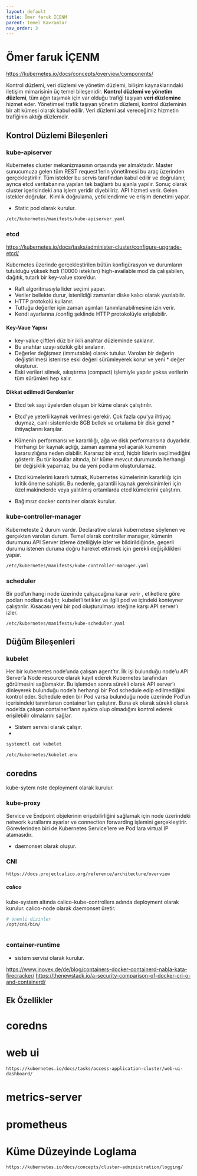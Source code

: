 ```yaml
---
layout: default
title: Ömer faruk İÇENM
parent: Temel Kavramlar
nav_order: 3
---
```


#  Ömer faruk İÇENM

https://kubernetes.io/docs/concepts/overview/components/


Kontrol düzlemi, veri düzlemi ve yönetim düzlemi, bilişim kaynaklarındaki iletişim mimarisinin üç temel bileşenidir. **Kontrol düzlemi ve yönetim düzlemi**, tüm ağın taşımak için var olduğu trafiği taşıyan **veri düzlemine** hizmet eder. Yönetimsel trafik taşıyan yönetim düzlemi, kontrol düzleminin bir alt kümesi olarak kabul edilir. Veri düzlemi asıl vereceğimiz hizmetin trafiğinin aktığı düzlemdir. 

## Kontrol Düzlemi Bileşenleri


### kube-apiserver

Kubernetes cluster mekanizmasının ortasında yer almaktadır. Master sunucumuza gelen tüm REST request'lerin yönetilmesi bu araç üzerinden gerçekleştirilir. Tüm istekler bu servis tarafından kabul edilir ve doğrulanır, ayrıca etcd veritabanına yapılan tek bağlantı bu ajanla yapılır. Sonuç olarak cluster içerisindeki ana işlem yeridir diyebiliriz. API hizmeti verir. Gelen istekler doğrular.  Kimlik doğrulama, yetkilendirme ve erişim denetimi yapar.

* Static pod olarak kurulur. 
  
```sh
/etc/kubernetes/manifests/kube-apiserver.yaml

```

### etcd

https://kubernetes.io/docs/tasks/administer-cluster/configure-upgrade-etcd/

Kubernetes üzerinde gerçekleştirilen bütün konfigürasyon ve durumların tutulduğu yüksek hızlı (10000 istek/sn) high-available mod'da çalışabilen, dağıtık, tutarlı bir key-value store’dur.

* Raft algoritmasıyla lider seçimi yapar.
* Veriler bellekte durur, istenildiği zamanlar diske kalıcı olarak yazılabilir.
* HTTP protokolü kullanır.
* Tuttuğu değerler için zaman aşımları tanımlanabilmesine izin verir.
* Kendi ayarlarına /config şeklinde HTTP protokolüyle erişilebilir.


#### Key-Vaue Yapısı

* key-value çiftleri düz bir ikili anahtar düzleminde saklanır.
* Bu anahtar uzayı sözlük gibi sıralanır.
* Değerler değişmez (immutable) olarak tutulur. Varolan bir değerin değiştirilmesi istenirse eski değeri sürümleyerek korur ve yeni * değer oluşturur. 
* Eski verileri silmek, sıkıştırma (compact) işlemiyle yapılır yoksa verilerin tüm sürümleri hep kalır.


#### Dikkat edilmedi Gerekenler


* Etcd tek sayı üyelerden oluşan bir küme olarak çalıştırılır.
* Etcd'ye yeterli kaynak verilmesi gerekir. Çok fazla cpu'ya ihtiyaç duymaz, canlı sistemlerde 8GB bellek ve ortalama bir disk genel * ihtiyaçlarını karşılar.
* Kümenin performansı ve kararlılığı, ağa ve disk performansına duyarlıdır. Herhangi bir kaynak açlığı, zaman aşımına yol açarak kümenin kararsızlığına neden olabilir. Kararsız bir etcd, hiçbir liderin seçilmediğini gösterir. Bu tür koşullar altında, bir küme mevcut durumunda herhangi bir değişiklik yapamaz, bu da yeni podların oluşturulamaz.
* Etcd kümelerini kararlı tutmak, Kubernetes kümelerinin kararlılığı için kritik öneme sahiptir. Bu nedenle, garantili kaynak gereksinimleri için özel makinelerde veya yalıtılmış ortamlarda etcd kümelerini çalıştırın.

* Bağımsız docker container olarak kurulur. 

### kube-controller-manager 
Kuberneteste 2 durum vardır. Declarative olarak kubernetese söylenen ve gerçekten varolan durum. Temel olarak controller manager, kümenin durumunu API Server izleme özelliğiyle izler ve bildirildiğinde, geçerli durumu istenen duruma doğru hareket ettirmek için gerekli değişiklikleri yapar.

```sh
/etc/kubernetes/manifests/kube-controller-manager.yaml
```

### scheduler

Bir pod’un hangi node üzerinde çalışacağına karar verir , etiketlere göre podları nodlara dağıtır, kubelet’i tetikler ve ilgili pod ve içindeki konteyner çalıştırılır. Kısacası yeni bir pod oluşturulması isteğine karşı API server’ı izler. 

```sh
/etc/kubernetes/manifests/kube-scheduler.yaml
```
## Düğüm Bileşenleri


### kubelet

Her bir kubernetes node’unda çalışan agent’tır. İlk işi bulunduğu node’u API Server’a Node resource olarak kayıt ederek Kubernetes tarafından görülmesini sağlamaktır. Bu işlemden sonra sürekli olarak API server’ı dinleyerek bulunduğu node’a herhangi bir Pod schedule edip edilmediğini kontrol eder. Schedule eden bir Pod varsa bulunduğu node üzerinde Pod’un içerisindeki tanımlanan container'ları çalıştırır. Buna ek olarak sürekli olarak node’da çalışan container'ların ayakta olup olmadığını kontrol ederek erişilebilir olmalarını sağlar.

* Sistem servisi olarak çalışır. 
* 
```sh
systemctl cat kubelet

/etc/kubernetes/kubelet.env

```

## coredns

kube-sytem nste deployment olarak kurulur.

### kube-proxy

Service ve Endpoint objelerinin erişebilirliğini sağlamak için node üzerindeki network kurallarını ayarlar ve connection forwarding işlemini gerçekleştirir. Görevlerinden biri de Kubernetes Service’lere ve Pod'lara virtual IP atamasıdır.

* daemonset olarak oluşur. 

### CNI 
    https://docs.projectcalico.org/reference/architecture/overview

##### calico

kube-system altında calico-kube-controllers adında deployment olarak kurulur. calico-node olarak daemonset üretir. 

```sh
# önemli dizinler
/opt/cni/bin/



```

### container-runtime

* sistem servisi olarak kurulur. 

https://www.inovex.de/de/blog/containers-docker-containerd-nabla-kata-firecracker/
https://thenewstack.io/a-security-comparison-of-docker-cri-o-and-containerd/

## Ek Özellikler

# coredns
# web ui
    https://kubernetes.io/docs/tasks/access-application-cluster/web-ui-dashboard/
# metrics-server

# prometheus

# Küme Düzeyinde Loglama 
    https://kubernetes.io/docs/concepts/cluster-administration/logging/

